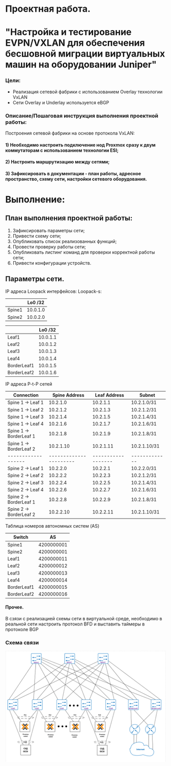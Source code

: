 # Проектная работа.
# "Настройка и тестирование EVPN/VXLAN для обеспечения бесшовной миграции виртуальных машин на оборудовании Juniper"

### Цели:
* Реализация сетевой фабрики с использованием Overlay технологии VxLAN
* Сети Overlay и Underlay используется eBGP

### Описание/Пошаговая инструкция выполнения проектной работы:
Построения сетевой фабрики на основе протокола VxLAN:
#### 1) Необходимо настроить подключение нод Proxmox сразу к двум коммутаторам с использованием технологии ESI;
#### 2) Настроить маршрутизацию между сетями;
#### 3) Зафиксировать в документации - план работы, адресное пространство, схему сети, настройки сетевого оборудования.

# Выполнение:

## План выполнения проектной работы:

1) Зафиксировать параметры сети;
2) Привести схему сети;
3) Опубликовать список реализованных функций;
4) Провести проверку работы сети;
7) Опубликовать листинг команд для проверки корректной работы сети;
8) Привести конфигурации устройств.

## Параметры сети.

IP адреса Loopack интерфейсов:
Loopack-s:
<div align="center">

|             | Lo0 /32  |
|-------------|----------|
| Spine1      | 10.0.1.0 |
| Spine2      | 10.0.2.0 |

|             | Lo0 /32  |
|-------------|----------|
| Leaf1       | 10.0.1.1 |
| Leaf2       | 10.0.1.2 |
| Leaf3       | 10.0.1.3 |
| Leaf4       | 10.0.1.4 |
| BorderLeaf1 | 10.0.1.5 |
| BorderLeaf2 | 10.0.1.6 |
</div>

IP адреса P-t-P сетей

| **Connection**   	| **Spine Address** 	| **Leaf Address** 	| **Subnet**  	|
|------------------	|-------------------	|------------------	|-------------	|
| Spine 1 → Leaf 1 	| 10.2.1.0          	| 10.2.1.1         	| 10.2.1.0/31 	|
| Spine 1 → Leaf 2 	| 10.2.1.2              | 10.2.1.3          | 10.2.1.2/31  	|
| Spine 1 → Leaf 3 	| 10.2.1.4              | 10.2.1.5          | 10.2.1.4/31  	|
| Spine 1 → Leaf 4 	| 10.2.1.6          	| 10.2.1.7         	| 10.2.1.6/31 	|
| Spine 1 → BorderLeaf 1 | 10.2.1.8         | 10.2.1.9          | 10.2.1.8/31  	|
| Spine 1 → BorderLeaf 2 | 10.2.1.10        | 10.2.1.11        	| 10.2.1.10/31 	|
|------------------	|----------------------	|------------------	|-------------	|
| Spine 2 → Leaf 1 	| 10.2.2.0              | 10.2.2.1          | 10.2.2.0/31  	|
| Spine 2 → Leaf 2 	| 10.2.2.2              | 10.2.2.3          | 10.2.1.2/31  	|
| Spine 2 → Leaf 3 	| 10.2.2.4              | 10.2.2.5          | 10.2.1.4/31  	|
| Spine 2 → Leaf 4 	| 10.2.2.6              | 10.2.2.7          | 10.2.1.6/31  	|
| Spine 2 → BorderLeaf 1 | 10.2.2.8         | 10.2.2.9         | 10.2.1.8/31  	|
| Spine 2 → BorderLeaf 2 | 10.2.2.10        | 10.2.2.11          | 10.2.1.10/31 |

Таблица номеров автономных систем (AS)
<div align="center">

| Switch      |     AS     |
|-------------|------------|
| Spine1      | 4200000001 |
| Spine2      | 4200000001 |
| Leaf1       | 4200000011 |
| Leaf2       | 4200000012 |
| Leaf3       | 4200000013 |
| Leaf4       | 4200000014 |
| BorderLeaf1 | 4200000015 |
| BorderLeaf2 | 4200000016 |
</div>

#### Прочее.
В сзязи с реализацией схемы сети в виртуальной среде, необходимо в реальной сети настроить протокол BFD и выставить таймеры в протоколе BGP

### Схема связи

![Proj-2.PNG](screenshots/Proj-2.PNG)